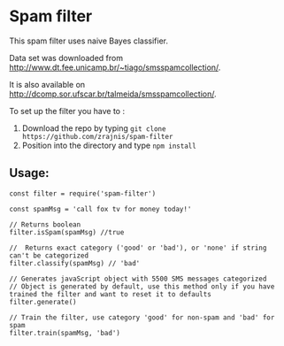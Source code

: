 # Spam filter
This spam filter uses naive Bayes classifier.

Data set was downloaded from http://www.dt.fee.unicamp.br/~tiago/smsspamcollection/.

It is also available on http://dcomp.sor.ufscar.br/talmeida/smsspamcollection/.

To set up the filter you have to :
  1. Download the repo by typing `git clone https://github.com/zrajnis/spam-filter`
  2. Position into the directory and type `npm install`

## Usage:
```
const filter = require('spam-filter')

const spamMsg = 'call fox tv for money today!'

// Returns boolean
filter.isSpam(spamMsg) //true

//  Returns exact category ('good' or 'bad'), or 'none' if string can't be categorized
filter.classify(spamMsg) // 'bad'

// Generates javaScript object with 5500 SMS messages categorized
// Object is generated by default, use this method only if you have trained the filter and want to reset it to defaults
filter.generate()

// Train the filter, use category 'good' for non-spam and 'bad' for spam
filter.train(spamMsg, 'bad')
```
